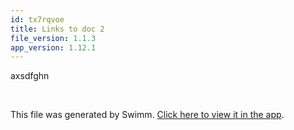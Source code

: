 ```yaml
---
id: tx7rqvoe
title: Links to doc 2
file_version: 1.1.3
app_version: 1.12.1
---
```


axsdfghn

<br/>

This file was generated by Swimm. [Click here to view it in the app](https://swimm-web-app.web.app/repos/Z2l0aHViJTNBJTNBTm9hUmVwbyUzQSUzQU5vYW96ZXI=/docs/tx7rqvoe).
